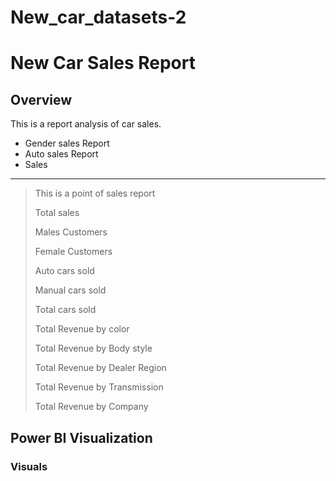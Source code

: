 # New_car_datasets-2

# New Car Sales Report

## Overview

This is a report analysis of car sales.
+ Gender sales Report
+ Auto sales Report
+ Sales
---

> This is a point of sales report
>
> Total sales
>
> Males Customers
>
> Female Customers
>
> Auto cars sold
>
> Manual cars sold
>
> Total cars sold
>
> Total Revenue by color
>
> Total Revenue by Body style
>
> Total Revenue by Dealer Region
>
> Total Revenue by Transmission
>
> Total Revenue by Company


## Power BI Visualization

### Visuals
